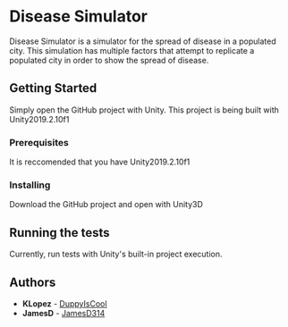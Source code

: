 # Disease Simulator

Disease Simulator is a simulator for the spread of disease in a populated city. This simulation has multiple factors that attempt to replicate a populated city in order to show the spread of disease.

## Getting Started

Simply open the GitHub project with Unity. This project is being built with Unity2019.2.10f1

### Prerequisites

It is reccomended that you have Unity2019.2.10f1


### Installing
Download the GitHub project and open with Unity3D

## Running the tests
Currently, run tests with Unity's built-in project execution.

## Authors
* **KLopez** - [DuppyIsCool](https://github.com/DuppyIsCool)
* **JamesD** - [JamesD314](https://github.com/JamesD314)
